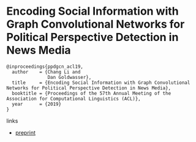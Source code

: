 # Encoding Social Information with Graph Convolutional Networks for Political Perspective Detection in News Media

```
@inproceedings{ppdgcn_acl19,
  author    = {Chang Li and
               Dan Goldwasser},
  title     = {Encoding Social Information with Graph Convolutional Networks for Political Perspective Detection in News Media},
  booktitle = {Proceedings of the 57th Annual Meeting of the Association for Computational Linguistics (ACL)},
  year      = {2019}
}
```

links
- [preprint](https://www.cs.purdue.edu/homes/dgoldwas//downloads/papers/LiG_acl_2019.pdf)
